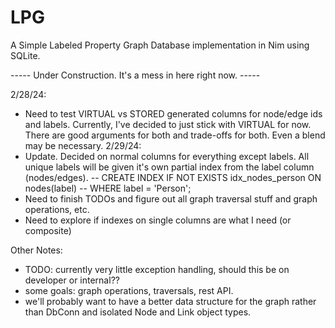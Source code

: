 # LPG
A Simple Labeled Property Graph Database implementation in Nim using SQLite.

----- Under Construction. It's a mess in here right now. -----

2/28/24:
- Need to test VIRTUAL vs STORED generated columns for node/edge ids and labels.
  Currently, I've decided to just stick with VIRTUAL for now. There are good
  arguments for both and trade-offs for both. Even a blend may be necessary.
2/29/24:
- Update. Decided on normal columns for everything except labels. All unique
  labels will be given it's own partial index from the label column (nodes/edges).
  -- CREATE INDEX IF NOT EXISTS idx_nodes_person ON nodes(label)
  -- WHERE label = 'Person';
- Need to finish TODOs and figure out all graph traversal stuff and graph operations, etc.
- Need to explore if indexes on single columns are what I need (or composite)

Other Notes:
- TODO: currently very little exception handling, should this be on developer or internal??
- some goals: graph operations, traversals, rest API.
- we'll probably want to have a better data structure for the graph rather than DbConn and
  isolated Node and Link object types.


